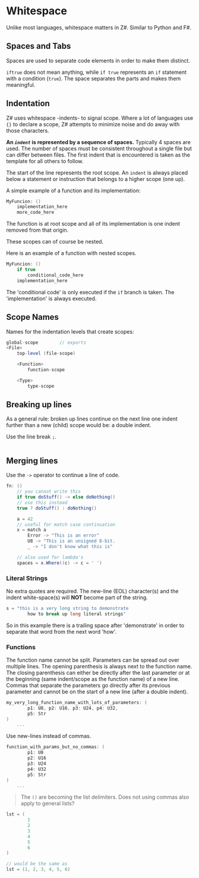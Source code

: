 # Whitespace

Unlike most languages, whitespace matters in Z#. Similar to Python and F#.

## Spaces and Tabs

Spaces are used to separate code elements in order to make them distinct.

`iftrue` does not mean anything, while `if true` represents an `if` statement with a condition (`true`). The space separates the parts and makes them meaningful.

## Indentation

Z# uses whitespace -indents- to signal scope. Where a lot of languages use `{}` to declare a scope, Z# attempts to minimize noise and do away with those characters.

**An _`indent`_ is represented by a sequence of spaces.**
Typically 4 spaces are used. The number of spaces must be consistent throughout a single file but can differ between files. The first indent that is encountered is taken as the template for all others to follow.

The start of the line represents the root scope. An `indent` is always placed below a statement or instruction that belongs to a higher scope (one up).

A simple example of a function and its implementation:

```C#
MyFuncion: ()
    implementation_here
    more_code_here
```

The function is at root scope and all of its implementation is one indent removed from that origin.

These scopes can of course be nested.

Here is an example of a function with nested scopes.

```C#
MyFuncion: ()
    if true
        conditional_code_here
    implementation_here
```

The 'conditional code' is only executed if the `if` branch is taken. The 'implementation' is always executed.

## Scope Names

Names for the indentation levels that create scopes:

```C#
global-scope        // exports
<File>
    top-level (file-scope)

    <Function>
        function-scope

    <Type>
        type-scope
```

## Breaking up lines

As a general rule: broken up lines continue on the next line one indent further than a new (child) scope would be: a double indent.

Use the line break `;`.

```csharp

```

## Merging lines

Use the `->` operator to continue a line of code.

```csharp
fn: ()
    // you cannot write this
    if true doStuff() -> else doNothing()
    // use this instead
    true ? doStuff() : doNothing()

    a = 42
    // useful for match case continuation
    x = match a
        Error -> "This is an error"
        U8 -> "This is an unsigned 8-bit.
        _ -> "I don't know what this is"

    // also used for lambda's
    spaces = x.Where((c) -> c = ' ')
```

### Literal Strings

No extra quotes are required. The new-line (EOL) character(s) and the indent white-space(s) will **NOT** become part of the string.

```C#
s = "this is a very long string to demonstrate
        how to break up long literal strings"
```

So in this example there is a trailing space after 'demonstrate' in order to separate that word from the next word 'how'.

### Functions

The function name cannot be split. Parameters can be spread out over multiple lines. The opening parenthesis is always next to the function name. The closing parenthesis can either be directly after the last parameter or at the beginning (same indent/scope as the function name) of a new line. Commas that separate the parameters go directly after its previous parameter and cannot be on the start of a new line (after a double indent).

```C#
my_very_long_function_name_with_lots_of_parameters: (
        p1: U8, p2: U16, p3: U24, p4: U32,
        p5: Str
)
    ...
```

Use new-lines instead of commas.

```C#
function_with_params_but_no_commas: (
        p1: U8
        p2: U16
        p3: U24
        p4: U32
        p5: Str
)
    ...
```

> The `()` are becoming the list delimiters. Does not using commas also apply to general lists?

```csharp
lst = (
        1
        2
        3
        4
        5
        6
)

// would be the same as
lst = (1, 2, 3, 4, 5, 6)
```

